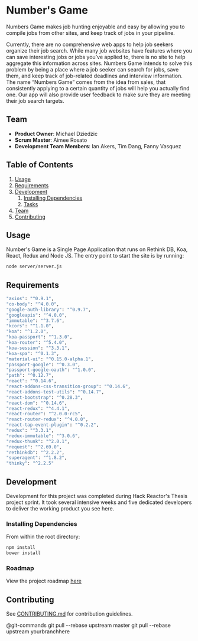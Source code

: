 # Number's Game

Numbers Game makes job hunting enjoyable and easy by allowing you to compile jobs from other sites, and keep track of jobs in your pipeline. 

Currently, there are no comprehensive web apps to help job seekers organize their job search.  While many job websites have features where you can save interesting jobs or jobs you’ve applied to, there is no site to help aggregate this information across sites.  Numbers Game intends to solve this problem by being a place where a job seeker can search for jobs, save them, and keep track of job-related deadlines and interview information. The name “Numbers Game” comes from the idea from sales, that consistently applying to a certain quantity of jobs will help you actually find one.  Our app will also provide user feedback to make sure they are meeting their job search targets.  

## Team

  - __Product Owner__: Michael Dziedzic
  - __Scrum Master__: Aimee Rosato
  - __Development Team Members__: Ian Akers, Tim Dang, Fanny Vasquez

## Table of Contents

1. [Usage](#Usage)
1. [Requirements](#requirements)
1. [Development](#development)
    1. [Installing Dependencies](#installing-dependencies)
    1. [Tasks](#tasks)
1. [Team](#team)
1. [Contributing](#contributing)

## Usage

Number's Game is a Single Page Application that runs on Rethink DB, Koa, React, Redux and Node JS. The entry point to start the site is by running:

```sh
node server/server.js
```

## Requirements

```sh
"axios": "^0.9.1",
"co-body": "^4.0.0",
"google-auth-library": "^0.9.7",
"googleapis": "^4.0.0",
"immutable": "^3.7.6",
"kcors": "^1.1.0",
"koa": "^1.2.0",
"koa-passport": "^1.3.0",
"koa-router": "^5.4.0",
"koa-session": "^3.3.1",
"koa-spa": "^0.1.3",
"material-ui": "^0.15.0-alpha.1",
"passport-google": "^0.3.0",
"passport-google-oauth": "^1.0.0",
"path": "^0.12.7",
"react": "^0.14.6",
"react-addons-css-transition-group": "^0.14.6",
"react-addons-test-utils": "^0.14.7",
"react-bootstrap": "^0.28.3",
"react-dom": "^0.14.6",
"react-redux": "^4.4.1",
"react-router": "^2.0.0-rc5",
"react-router-redux": "^4.0.0",
"react-tap-event-plugin": "^0.2.2",
"redux": "^3.3.1",
"redux-immutable": "^3.0.6",
"redux-thunk": "^2.0.1",
"request": "^2.69.0",
"rethinkdb": "^2.2.2",
"superagent": "^1.8.2",
"thinky": "^2.2.5"
```

## Development

Development for this project was completed during Hack Reactor's Thesis project sprint. It took several intensive weeks and five dedicated developers to deliver the working product you see here.

### Installing Dependencies

From within the root directory:

```sh
npm install
bower install
```

### Roadmap

View the project roadmap [here](https://github.com/toadToadToadToadAndToad/numbers-game/issues)

## Contributing

See [CONTRIBUTING.md](CONTRIBUTING.md) for contribution guidelines.

@git-commands
git pull --rebase upstream master
git pull --rebase upstream yourbranchhere
